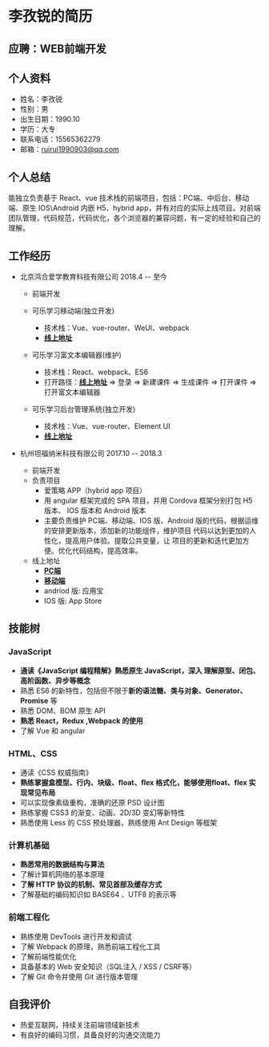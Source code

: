 # 李孜锐的简历

## 应聘：WEB前端开发

## 个人资料
* 姓名：李孜锐
* 性别：男
* 出生日期：1990.10
* 学历：大专
* 联系电话：15565362279
* 邮箱：ruirui1990903@qq.com

## 个人总结
能独立负责基于 React、vue 技术栈的前端项目，包括：PC端、中后台、移动端、原生 IOS\Android 内嵌 H5、hybrid app，并有对应的实际上线项目。对前端团队管理，代码规范，代码优化，各个浏览器的兼容问题，有一定的经验和自己的理解。

## 工作经历
* 北京鸿合爱学教育科技有限公司 2018.4 -- 至今
    * 前端开发
    * 可乐学习移动端(独立开发)
        * 技术栈：Vue、vue-router、WeUI、webpack
        * **[线上地址](https://www.kelexuexi.com/mobi/teacher/user/login)**  
	
    * 可乐学习富文本编辑器(维护)
        * 技术栈：React、webpack、ES6
        * 打开路径：**[线上地址](https://www.kelexuexi.com/)** => 登录 => 新建课件 => 生成课件 => 打开课件 => 打开富文本编辑器
    * 可乐学习后台管理系统(独立开发)
        * 技术栈：Vue、vue-router、Element UI
        * **[线上地址](http://d.beikebao.net:8889/res/xiaoxue/login)**

* 杭州坦福纳⽶科技有限公司 2017.10 -- 2018.3
    * 前端开发
    * 负责项目
        * 爱策略 APP（hybrid app 项⽬）
        * 用 angular 框架完成的 SPA 项目，并用 Cordova 框架分别打包 H5 版本、 IOS 版本和 Android 版本
        * 主要负责维护 PC端、移动端、IOS 版、Android 版的代码，根据运维的安排更新版本，添加新的功能组件，维护项⽬ 代码以达到更加的⼈性化，提⾼⽤户体验。提取公共变量，让 项⽬的更新和迭代更加⽅便。优化代码结构，提⾼效率。
    * 线上地址
        * **[PC端](www.18icl.com)**
        * **[移动端](m.18icl.com)**
        * andriod 版: 应用宝
        * IOS 版: App Store

##  技能树

### JavaScript

* **通读《JavaScript 编程精解》熟悉原生 JavaScript，深入 理解原型、闭包、高阶函数、异步等概念**
* 熟悉 ES6 的新特性，包括但不限于**新的语法糖、类与对象、Generator、Promise** 等
* 熟悉 DOM、BOM 原生 API
* **熟悉 React，Redux ,Webpack 的使用**
* 了解 Vue 和 angular

### HTML、CSS

* 通读《CSS 权威指南》
* **熟练掌握盒模型、行内、块级、float、flex 格式化，能够使用float、flex 实现常见布局**
* 可以实现像素级重构，准确的还原 PSD 设计图
* 熟练掌握 CSS3 的渐变、动画、2D/3D 变幻等新特性
* 熟悉使用 Less 的 CSS 预处理器，熟练使用 Ant Design 等框架

### 计算机基础

* **熟悉常用的数据结构与算法**
* 了解计算机网络的基本原理
* **了解 HTTP 协议的机制、常见首部及缓存方式**
* 了解基础的编码知识如 BASE64 、UTF8 的表示等


### 前端工程化

* 熟练使用 DevTools 进行开发和调试
* 了解 Webpack 的原理，熟悉前端工程化工具
* 了解前端性能优化
* 具备基本的 Web 安全知识（SQL注入 / XSS / CSRF等）
* 了解 Git 命令并使用 Git 进行版本管理

## 自我评价

* 热爱互联网，持续关注前端领域新技术
* 有良好的编码习惯，具备良好的沟通交流能力